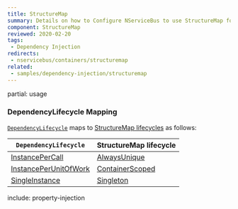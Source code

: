 ```yaml
---
title: StructureMap
summary: Details on how to Configure NServiceBus to use StructureMap for dependency injection.
component: StructureMap
reviewed: 2020-02-20
tags:
 - Dependency Injection
redirects:
 - nservicebus/containers/structuremap
related:
 - samples/dependency-injection/structuremap
---
```


partial: usage

### DependencyLifecycle Mapping

[`DependencyLifecycle`](/nservicebus/dependency-injection/) maps to [StructureMap lifecycles](https://structuremap.github.io/object-lifecycle/supported-lifecycles/) as follows:

| `DependencyLifecycle`                                                                                             | StructureMap lifecycle                                                                        |
|-----------------------------------------------------------------------------------------------------------------|-----------------------------------------------------------------------------------------------|
| [InstancePerCall](/nservicebus/dependency-injection/) | [AlwaysUnique](https://structuremap.github.io/object-lifecycle/supported-lifecycles/#sec1)     |
| [InstancePerUnitOfWork](/nservicebus/dependency-injection/)                    | [ContainerScoped](https://structuremap.github.io/object-lifecycle/supported-lifecycles/#sec3) |
| [SingleInstance](/nservicebus/dependency-injection/)                                  | [Singleton](https://structuremap.github.io/object-lifecycle/supported-lifecycles/#sec2)        |


include: property-injection